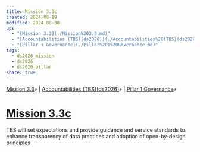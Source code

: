 ```yaml
---
title: Mission 3.3c
created: 2024-08-19
modified: 2024-08-30
up:
  - "[Mission 3.3](./Mission%203.3.md)"
  - "[Accountabilities (TBS)(ds2026)](./Accountabilities%20(TBS)(ds2026).md)"
  - "[Pillar 1 Governance](./Pillar%201%20Governance.md)"
tags:
  - ds2026_mission
  - ds2026
  - ds2026_pillar
share: true
---
```

[Mission 3.3](./Mission%203.3.md)⤴️ | [Accountabilities (TBS)(ds2026)](./Accountabilities%20(TBS)(ds2026).md)⤴️ | [Pillar 1 Governance](./Pillar%201%20Governance.md)⤴️
# [Mission 3.3c](Mission%203.3c.md)
TBS will set expectations and provide guidance and service standards to enhance transparency of data practices and adoption of open-by-design principles
